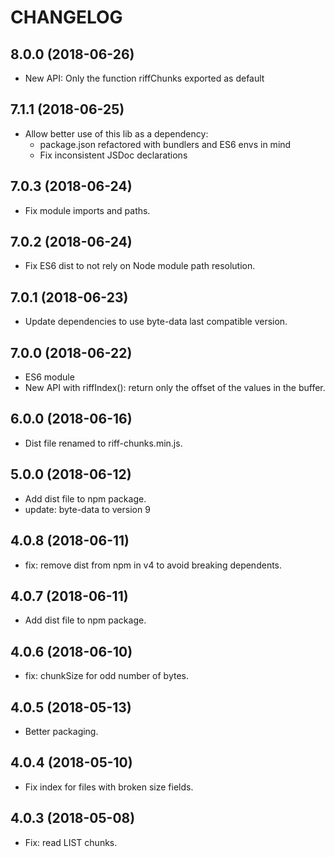 # CHANGELOG

## 8.0.0 (2018-06-26)
- New API: Only the function riffChunks exported as default

## 7.1.1 (2018-06-25)
- Allow better use of this lib as a dependency:
	- package.json refactored with bundlers and ES6 envs in mind
	- Fix inconsistent JSDoc declarations

## 7.0.3 (2018-06-24)
- Fix module imports and paths.

## 7.0.2 (2018-06-24)
- Fix ES6 dist to not rely on Node module path resolution.

## 7.0.1 (2018-06-23)
- Update dependencies to use byte-data last compatible version.

## 7.0.0 (2018-06-22)
- ES6 module
- New API with riffIndex(): return only the offset of the values in the buffer.

## 6.0.0 (2018-06-16)
- Dist file renamed to riff-chunks.min.js.

## 5.0.0 (2018-06-12)
- Add dist file to npm package.
- update: byte-data to version 9

## 4.0.8 (2018-06-11)
- fix: remove dist from npm in v4 to avoid breaking dependents.

## 4.0.7 (2018-06-11)
- Add dist file to npm package.

## 4.0.6 (2018-06-10)
- fix: chunkSize for odd number of bytes.

## 4.0.5 (2018-05-13)
- Better packaging.

## 4.0.4 (2018-05-10)
- Fix index for files with broken size fields.

## 4.0.3 (2018-05-08)
- Fix: read LIST chunks.